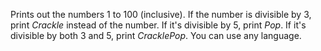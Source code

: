 Prints out the numbers 1 to 100 (inclusive). If the number is divisible by 3, print *Crackle* instead of the number. If it's divisible by 5, print *Pop*. If it's divisible by both 3 and 5, print *CracklePop*. You can use any language.
